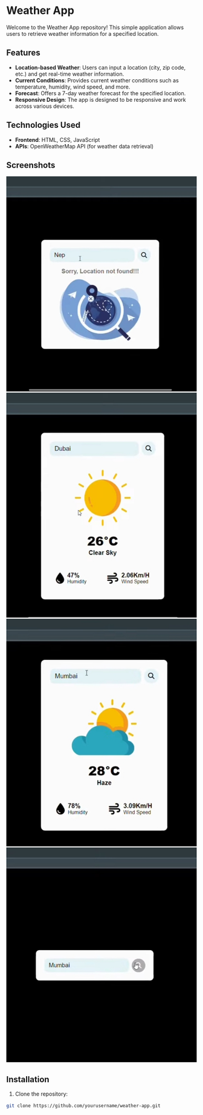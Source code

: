 # Weather App

Welcome to the Weather App repository! This simple application allows users to retrieve weather information for a specified location.

## Features

- **Location-based Weather**: Users can input a location (city, zip code, etc.) and get real-time weather information.
- **Current Conditions**: Provides current weather conditions such as temperature, humidity, wind speed, and more.
- **Forecast**: Offers a 7-day weather forecast for the specified location.
- **Responsive Design**: The app is designed to be responsive and work across various devices.

## Technologies Used

- **Frontend**: HTML, CSS, JavaScript
- **APIs**: OpenWeatherMap API (for weather data retrieval)

## Screenshots

![Screenshot 1](Screenshots/IMG_20240402_093344.jpg)
![Screenshot 2](Screenshots/IMG_20240402_093359.jpg)
![Screenshot 3](Screenshots/IMG_20240402_093421.jpg)
![Screenshot 4](Screenshots/IMG_20240402_093436.jpg)


## Installation

1. Clone the repository:

```bash
git clone https://github.com/yourusername/weather-app.git
